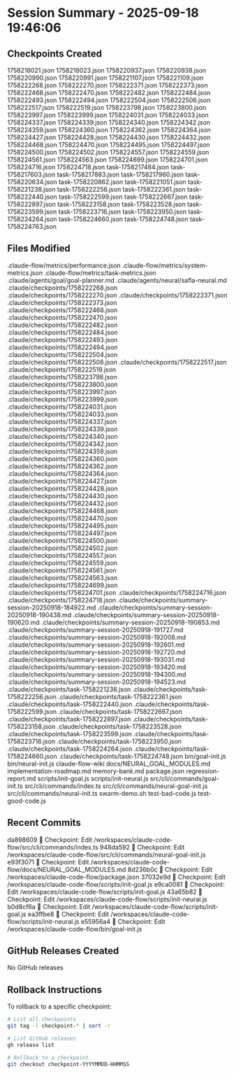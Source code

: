# Session Summary - 2025-09-18 19:46:06

## Checkpoints Created
1758218021.json
1758218023.json
1758220937.json
1758220938.json
1758220990.json
1758220991.json
1758221107.json
1758221109.json
1758222268.json
1758222270.json
1758222371.json
1758222373.json
1758222468.json
1758222470.json
1758222482.json
1758222484.json
1758222493.json
1758222494.json
1758222504.json
1758222506.json
1758222517.json
1758222519.json
1758223798.json
1758223800.json
1758223997.json
1758223999.json
1758224031.json
1758224033.json
1758224337.json
1758224339.json
1758224340.json
1758224342.json
1758224359.json
1758224360.json
1758224362.json
1758224364.json
1758224427.json
1758224428.json
1758224430.json
1758224432.json
1758224468.json
1758224470.json
1758224495.json
1758224497.json
1758224500.json
1758224502.json
1758224557.json
1758224559.json
1758224561.json
1758224563.json
1758224699.json
1758224701.json
1758224716.json
1758224718.json
task-1758217484.json
task-1758217603.json
task-1758217883.json
task-1758217960.json
task-1758220634.json
task-1758220862.json
task-1758221051.json
task-1758221238.json
task-1758222256.json
task-1758222361.json
task-1758222440.json
task-1758222599.json
task-1758222667.json
task-1758222897.json
task-1758223158.json
task-1758223528.json
task-1758223599.json
task-1758223716.json
task-1758223950.json
task-1758224264.json
task-1758224660.json
task-1758224748.json
task-1758224763.json

## Files Modified
.claude-flow/metrics/performance.json
.claude-flow/metrics/system-metrics.json
.claude-flow/metrics/task-metrics.json
.claude/agents/goal/goal-planner.md
.claude/agents/neural/safla-neural.md
.claude/checkpoints/1758222268.json
.claude/checkpoints/1758222270.json
.claude/checkpoints/1758222371.json
.claude/checkpoints/1758222373.json
.claude/checkpoints/1758222468.json
.claude/checkpoints/1758222470.json
.claude/checkpoints/1758222482.json
.claude/checkpoints/1758222484.json
.claude/checkpoints/1758222493.json
.claude/checkpoints/1758222494.json
.claude/checkpoints/1758222504.json
.claude/checkpoints/1758222506.json
.claude/checkpoints/1758222517.json
.claude/checkpoints/1758222519.json
.claude/checkpoints/1758223798.json
.claude/checkpoints/1758223800.json
.claude/checkpoints/1758223997.json
.claude/checkpoints/1758223999.json
.claude/checkpoints/1758224031.json
.claude/checkpoints/1758224033.json
.claude/checkpoints/1758224337.json
.claude/checkpoints/1758224339.json
.claude/checkpoints/1758224340.json
.claude/checkpoints/1758224342.json
.claude/checkpoints/1758224359.json
.claude/checkpoints/1758224360.json
.claude/checkpoints/1758224362.json
.claude/checkpoints/1758224364.json
.claude/checkpoints/1758224427.json
.claude/checkpoints/1758224428.json
.claude/checkpoints/1758224430.json
.claude/checkpoints/1758224432.json
.claude/checkpoints/1758224468.json
.claude/checkpoints/1758224470.json
.claude/checkpoints/1758224495.json
.claude/checkpoints/1758224497.json
.claude/checkpoints/1758224500.json
.claude/checkpoints/1758224502.json
.claude/checkpoints/1758224557.json
.claude/checkpoints/1758224559.json
.claude/checkpoints/1758224561.json
.claude/checkpoints/1758224563.json
.claude/checkpoints/1758224699.json
.claude/checkpoints/1758224701.json
.claude/checkpoints/1758224716.json
.claude/checkpoints/1758224718.json
.claude/checkpoints/summary-session-20250918-184922.md
.claude/checkpoints/summary-session-20250918-190438.md
.claude/checkpoints/summary-session-20250918-190620.md
.claude/checkpoints/summary-session-20250918-190853.md
.claude/checkpoints/summary-session-20250918-191727.md
.claude/checkpoints/summary-session-20250918-192008.md
.claude/checkpoints/summary-session-20250918-192601.md
.claude/checkpoints/summary-session-20250918-192720.md
.claude/checkpoints/summary-session-20250918-193031.md
.claude/checkpoints/summary-session-20250918-193420.md
.claude/checkpoints/summary-session-20250918-194300.md
.claude/checkpoints/summary-session-20250918-194523.md
.claude/checkpoints/task-1758221238.json
.claude/checkpoints/task-1758222256.json
.claude/checkpoints/task-1758222361.json
.claude/checkpoints/task-1758222440.json
.claude/checkpoints/task-1758222599.json
.claude/checkpoints/task-1758222667.json
.claude/checkpoints/task-1758222897.json
.claude/checkpoints/task-1758223158.json
.claude/checkpoints/task-1758223528.json
.claude/checkpoints/task-1758223599.json
.claude/checkpoints/task-1758223716.json
.claude/checkpoints/task-1758223950.json
.claude/checkpoints/task-1758224264.json
.claude/checkpoints/task-1758224660.json
.claude/checkpoints/task-1758224748.json
bin/goal-init.js
bin/neural-init.js
claude-flow-wiki
docs/NEURAL_GOAL_MODULES.md
implementation-roadmap.md
memory-bank.md
package.json
regression-report.md
scripts/init-goal.js
scripts/init-neural.js
src/cli/commands/goal-init.ts
src/cli/commands/index.ts
src/cli/commands/neural-goal-init.js
src/cli/commands/neural-init.ts
swarm-demo.sh
test-bad-code.js
test-good-code.js

## Recent Commits
da898609 🔖 Checkpoint: Edit /workspaces/claude-code-flow/src/cli/commands/index.ts
948da592 🔖 Checkpoint: Edit /workspaces/claude-code-flow/src/cli/commands/neural-goal-init.js
e93f3071 🔖 Checkpoint: Edit /workspaces/claude-code-flow/docs/NEURAL_GOAL_MODULES.md
8d236b0c 🔖 Checkpoint: Edit /workspaces/claude-code-flow/package.json
37032e9d 🔖 Checkpoint: Edit /workspaces/claude-code-flow/scripts/init-goal.js
e9ca0081 🔖 Checkpoint: Edit /workspaces/claude-code-flow/scripts/init-goal.js
43a65b82 🔖 Checkpoint: Edit /workspaces/claude-code-flow/scripts/init-neural.js
b0d8cf6a 🔖 Checkpoint: Edit /workspaces/claude-code-flow/scripts/init-goal.js
ea3ffbe8 🔖 Checkpoint: Edit /workspaces/claude-code-flow/scripts/init-neural.js
e55956a4 🔖 Checkpoint: Edit /workspaces/claude-code-flow/bin/goal-init.js

## GitHub Releases Created
No GitHub releases

## Rollback Instructions
To rollback to a specific checkpoint:
```bash
# List all checkpoints
git tag -l checkpoint-* | sort -r

# List GitHub releases
gh release list

# Rollback to a checkpoint
git checkout checkpoint-YYYYMMDD-HHMMSS
```
